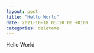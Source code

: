 ```yaml
---
layout: post
title: "Hello World"
date: 2021-10-18 03:20:00 +0100
categories: deleteme
---
```

Hello World
